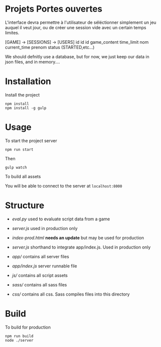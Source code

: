Projets Portes ouvertes
===

L'interface devra permettre à l'utilisateur de séléctionner simplement un jeu auquel il veut jour, ou de créer une session vide avec un certain temps limites.

[GAME]       ->     [SESSIONS]                  ->             [USERS]
id                    id                                        id
game_content          time_limit                                nom
                      current_time                              prenom
                      status (STARTED,etc...)

We should defnitly use a database, but for now, we just keep our data in json files, and in memory....

Installation
===
Install the project

```
npm install
npm install -g gulp
```

Usage
===

To start the project server
```
npm run start
```
Then
```
gulp watch
```
To build all assets

You will be able to connect to the server at ```localhost:8000```

Structure
===
* *eval.py* used to evaluate script data from a game

* *server.js* used in production only

* *index-prod.html* __needs an update__ but may be used for production

* *server.js* shorthand to integrate app/index.js. Used in production only

* *app/* contains all server files

* *app/index.js* server runnable file

* *js/* contains all script assets

* *sass/* contains all sass files

* *css/* contains all css. Sass compiles files into this directory

Build
===
To build for production
```
npm run build
node ./server
```
